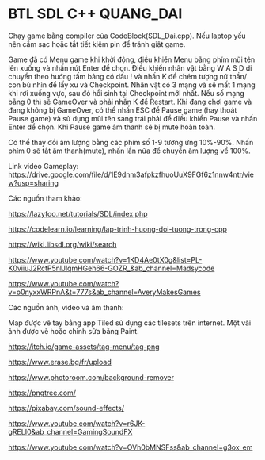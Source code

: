 # BTL SDL C++ QUANG_DAI

Chạy game bằng compiler của CodeBlock(SDL_Dai.cpp). Nếu laptop yếu nên cắm sạc hoặc tắt tiết kiệm pin để tránh giật game.

Game đã có Menu game khi khởi động, điều khiển Menu bằng phím mũi tên lên xuống và nhấn nút Enter để chọn. Điều khiển nhân vật bằng W A S D di chuyển theo hướng tấm bảng có dấu ! và nhấn K để chém tượng nữ thần/ con bù nhìn để lấy xu và Checkpoint. Nhân vật có 3 mạng và sẽ mất 1 mạng khi rơi xuống vực, sau đó hồi sinh tại Checkpoint mới nhất. Nếu số mạng bằng 0 thì sẽ GameOver và phải nhấn K để Restart. Khi đang chơi game và đang không bị GameOver, có thể nhấn ESC để Pause game (hay thoát Pause game) và sử dụng mũi tên sang trái phải để điều khiển Pause và nhấn Enter để chọn. Khi Pause game âm thanh sẽ bị mute hoàn toàn.

Có thể thay đổi âm lượng bằng các phím số 1-9 tương ứng 10%-90%. Nhấn phím 0 sẽ tắt âm thanh(mute), nhấn lần nữa để chuyển âm lượng về 100%.

Link video Gameplay: https://drive.google.com/file/d/1E9dnm3afpkzfhuoUuX9FGf6z1nnw4ntr/view?usp=sharing

Các nguồn tham khảo:

https://lazyfoo.net/tutorials/SDL/index.php

https://codelearn.io/learning/lap-trinh-huong-doi-tuong-trong-cpp

https://wiki.libsdl.org/wiki/search

https://www.youtube.com/watch?v=1KD4Ae0tX0g&list=PL-K0viiuJ2RctP5nlJlqmHGeh66-GOZR_&ab_channel=Madsycode

https://www.youtube.com/watch?v=o0nyxxWRPnA&t=777s&ab_channel=AveryMakesGames

Các nguồn ảnh, video và âm thanh:

Map được vẽ tay bằng app Tiled sử dụng các tilesets trên internet. Một vài ảnh được vẽ hoặc chỉnh sửa bằng Paint.

https://itch.io/game-assets/tag-menu/tag-png

https://www.erase.bg/fr/upload

https://www.photoroom.com/background-remover

https://pngtree.com/

https://pixabay.com/sound-effects/

https://www.youtube.com/watch?v=r6JK-gRELI0&ab_channel=GamingSoundFX

https://www.youtube.com/watch?v=OVh0bMNSFss&ab_channel=g3ox_em
